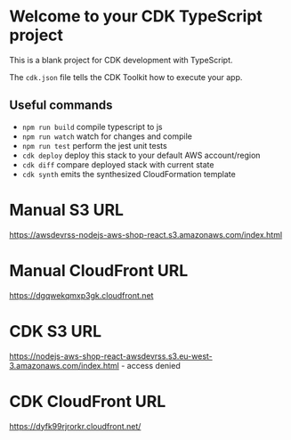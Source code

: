 # Welcome to your CDK TypeScript project

This is a blank project for CDK development with TypeScript.

The `cdk.json` file tells the CDK Toolkit how to execute your app.

## Useful commands

* `npm run build`   compile typescript to js
* `npm run watch`   watch for changes and compile
* `npm run test`    perform the jest unit tests
* `cdk deploy`      deploy this stack to your default AWS account/region
* `cdk diff`        compare deployed stack with current state
* `cdk synth`       emits the synthesized CloudFormation template


# Manual S3 URL
https://awsdevrss-nodejs-aws-shop-react.s3.amazonaws.com/index.html

# Manual CloudFront URL
https://dgqwekqmxp3gk.cloudfront.net

# CDK S3 URL
https://nodejs-aws-shop-react-awsdevrss.s3.eu-west-3.amazonaws.com/index.html - access denied

# CDK CloudFront URL
https://dyfk99rjrorkr.cloudfront.net/